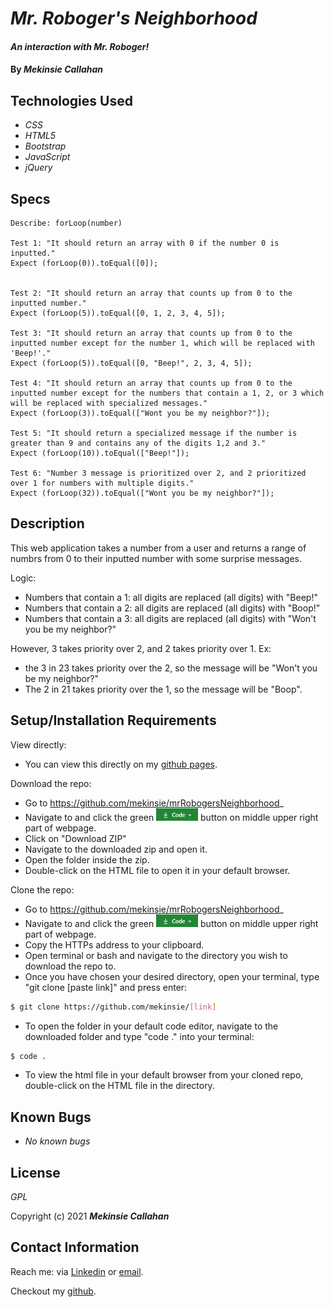 # _Mr. Roboger's Neighborhood_

#### _An interaction with Mr. Roboger!_

#### By _**Mekinsie Callahan**_

## Technologies Used

* _CSS_
* _HTML5_
* _Bootstrap_
* _JavaScript_
* _jQuery_

## Specs
```
Describe: forLoop(number)

Test 1: "It should return an array with 0 if the number 0 is inputted."
Expect (forLoop(0)).toEqual([0]);


Test 2: "It should return an array that counts up from 0 to the inputted number."
Expect (forLoop(5)).toEqual([0, 1, 2, 3, 4, 5]);

Test 3: "It should return an array that counts up from 0 to the inputted number except for the number 1, which will be replaced with 'Beep!'."
Expect (forLoop(5)).toEqual([0, "Beep!", 2, 3, 4, 5]);

Test 4: "It should return an array that counts up from 0 to the inputted number except for the numbers that contain a 1, 2, or 3 which will be replaced with specialized messages."
Expect (forLoop(3)).toEqual(["Wont you be my neighbor?"]);

Test 5: "It should return a specialized message if the number is greater than 9 and contains any of the digits 1,2 and 3."
Expect (forLoop(10)).toEqual(["Beep!"]);

Test 6: "Number 3 message is prioritized over 2, and 2 prioritized over 1 for numbers with multiple digits."
Expect (forLoop(32)).toEqual(["Wont you be my neighbor?"]);
```
## Description

This web application takes a number from a user and returns a range of numbrs from 0 to their inputted number with some surprise messages.

Logic:
* Numbers that contain a 1: all digits are replaced (all digits) with "Beep!"
* Numbers that contain a 2: all digits are replaced (all digits) with "Boop!"
* Numbers that contain a 3: all digits are replaced (all digits) with "Won't you be my neighbor?"

However, 3 takes priority over 2, and 2 takes priority over 1.
Ex:
* the 3 in 23 takes priority over the 2, so the message will be "Won't you be my neighbor?"
* The 2 in 21 takes priority over the 1, so the message will be "Boop".

## Setup/Installation Requirements
View directly:
* You can view this directly on my <a href="https://mekinsie.github.io/mrRobogersNeighborhood" target="_blank">github pages</a>.

Download the repo:
* Go to https://github.com/mekinsie/mrRobogersNeighborhood_
* Navigate to and click the green <img src="code.PNG" alt="code" height="20"> button on middle upper right part of webpage.
* Click on "Download ZIP"
* Navigate to the downloaded zip and open it.
* Open the folder inside the zip.
* Double-click on the HTML file to open it in your default browser.

Clone the repo:
* Go to https://github.com/mekinsie/mrRobogersNeighborhood_
* Navigate to and click the green <img src="code.PNG" alt="code" height="20"> button on middle upper right part of webpage.
* Copy the HTTPs address to your clipboard.
* Open terminal or bash and navigate to the directory you wish to download the repo to.
* Once you have chosen your desired directory, open your terminal, type "git clone [paste link]" and press enter:
```bash 
$ git clone https://github.com/mekinsie/[link]
```
* To open the folder in your default code editor, navigate to the downloaded folder and type "code ." into your terminal:
``` bash
$ code .
```
* To view the html file in your default browser from your cloned repo, double-click on the HTML file in the directory.

## Known Bugs

* _No known bugs_

## License

_GPL_

Copyright (c) 2021 **_Mekinsie Callahan_**

## Contact Information

Reach me: via <a href="https://www.linkedin.com/in/mekinsie/" target="_blank">Linkedin</a> or <a href="mailto:mekinsie.aja@gmail.com" target="_blank">email</a></li>.

Checkout my <a href="https://github.com/mekinsie" target="_blank">github</a>.

